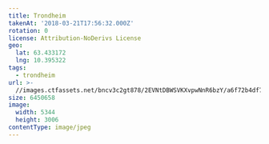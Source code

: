 ```yaml
---
title: Trondheim
takenAt: '2018-03-21T17:56:32.000Z'
rotation: 0
license: Attribution-NoDerivs License
geo:
  lat: 63.433172
  lng: 10.395322
tags:
  - trondheim
url: >-
  //images.ctfassets.net/bncv3c2gt878/2EVNtDBWSVKXvpwNnR6bzY/a6f72b4df78f1ee22ec961fcd2a3b832/trondheim_40092901235_o
size: 6450658
image:
  width: 5344
  height: 3006
contentType: image/jpeg
---
```


